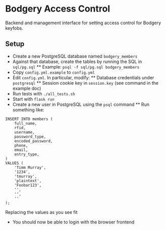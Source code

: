 # Bodgery Access Control

Backend and management interface for setting access control for Bodgery keyfobs.

## Setup

* Create a new PostgreSQL database named `bodgery_members`
* Against that database, create the tables by running the SQL in `sql/pg.sql`
** Example: `psql -f sql/pg.sql bodgery_members`
* Copy `config.yml.example` to `config.yml`
* Edit `config.yml`. In particular, modify:
** Database credentials under `postgresql`
** Session cookie key in `session.key` (see command in the example doc)
* Run tests with `./all_tests.sh`
* Start with `flask run`
* Create a new user in PostgreSQL using the `psql` command
** Run something like: 

```
INSERT INTO members (
    full_name,
    rfid,
    username,
    password_type,
    encoded_password,
    phone,
    email,
    entry_type,
)
VALUES (
    'Timm Murray',
    '1234',
    'tmurray',
    'plaintext',
    'Foobar123',
    '',
    '',
    ''
);
```

Replacing the values as you see fit

* You should now be able to login with the browser frontend
